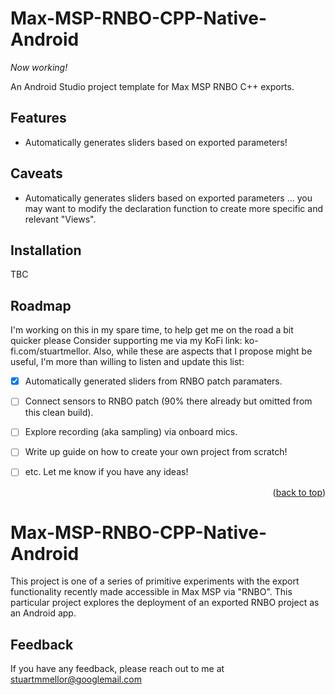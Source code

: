 # Max-MSP-RNBO-CPP-Native-Android

*Now working!*

An Android Studio project template for Max MSP RNBO C++ exports.

## Features

- Automatically generates sliders based on exported parameters!

## Caveats

- Automatically generates sliders based on exported parameters ... you may want to modify the declaration function to create more specific and relevant "Views".

## Installation
TBC

<!-- ROADMAP -->
## Roadmap

I'm working on this in my spare time, to help get me on the road a bit quicker please Consider supporting me via my KoFi link:
ko-fi.com/stuartmellor. Also, while these are aspects that I propose might be useful, I'm more than willing to listen and update this list:


- [x] Automatically generated sliders from RNBO patch paramaters.
- [ ] Connect sensors to RNBO patch (90% there already but omitted from this clean build).
- [ ] Explore recording (aka sampling) via onboard mics.
- [ ] Write up guide on how to create your own project from scratch!
- [ ] etc. Let me know if you have any ideas!


<p align="right">(<a href="#readme-top">back to top</a>)</p>



# Max-MSP-RNBO-CPP-Native-Android

This project is one of a series of primitive experiments with the export functionality recently made
accessible in Max MSP via "RNBO". This particular project explores the deployment of an exported
RNBO project as an Android app.

## Feedback

If you have any feedback, please reach out to me at stuartmmellor@googlemail.com
